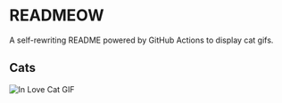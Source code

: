 # READMEOW

A self-rewriting README powered by GitHub Actions to display cat gifs.

## Cats

![In Love Cat GIF](https://media2.giphy.com/media/MDJ9IbxxvDUQM/200.gif?cid=9acd02dab1mz278euwkyd2njg7elvnwn5jk52wu9wmqcrqrn&ep=v1_gifs_search&rid=200.gif&ct=g)
